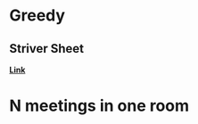 # Greedy
## Striver Sheet  
**[Link](https://takeuforward.org/interviews/strivers-sde-sheet-top-coding-interview-problems/)**  
# N meetings in one room  

